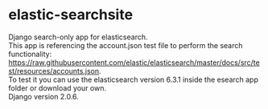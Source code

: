 # elastic-searchsite  
 Django search-only app for elasticsearch.  
 This app is referencing the account.json test file to perform the search functionality: 
 https://raw.githubusercontent.com/elastic/elasticsearch/master/docs/src/test/resources/accounts.json.   
 To test it you can use the elasticsearch version 6.3.1 inside the esearch app folder or download your own.  
 Django version 2.0.6.  
 
 
